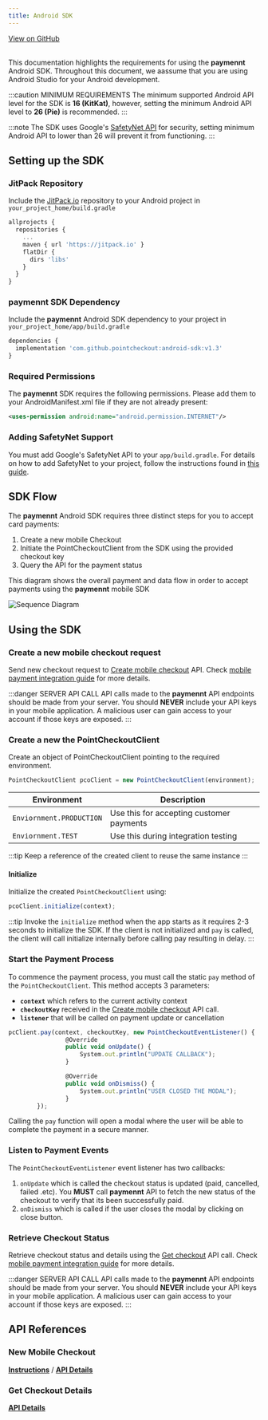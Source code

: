 ```yaml
---
title: Android SDK
---
```


<a className="button button--primary button--large" href="http://www.github.com/pointcheckout/android-sdk">
  View on GitHub
</a>

<br/>
<br/>

This documentation highlights the requirements for using the **paymennt** Android SDK. Throughout this document, we aassume that you are using Android Studio for your Android development.

:::caution MINIMUM REQUIREMENTS
The minimum supported Android API level for the SDK is **16 (KitKat)**, however, setting the minimum Android API level to **26 (Pie)** is recommended.
:::

:::note
The SDK uses Google's [SafetyNet API](https://developer.android.com/training/safetynet/attestation) for security, setting minimum Android API to lower than 26 will prevent it from functioning.
:::

## Setting up the SDK

### JitPack Repository

Include the [JitPack.io](https://jitpack.io) repository to your Android project in `your_project_home/build.gradle`

```jsx
allprojects {
  repositories {
    ...
    maven { url 'https://jitpack.io' }
    flatDir {
      dirs 'libs'
    }
  }
}
```

### paymennt SDK Dependency

Include the **paymennt** Android SDK dependency to your project in `your_project_home/app/build.gradle`

```jsx
dependencies {
  implementation 'com.github.pointcheckout:android-sdk:v1.3'
}
```

### Required Permissions

The **paymennt** SDK requires the following permissions. Please add them to your AndroidManifest.xml file if they are not already present:

```xml
<uses-permission android:name="android.permission.INTERNET"/>
```

### Adding SafetyNet Support

You must add Google's SafetyNet API to your `app/build.gradle`. For details on how to add SafetyNet to your project, follow the instructions found in [this guide](https://developers.google.com/android/guides/setup).

## SDK Flow

The **paymennt** Android SDK requires three distinct steps for you to accept card payments:

1. Create a new mobile Checkout
2. Initiate the PointCheckoutClient from the SDK using the provided checkout key
3. Query the API for the payment status

This diagram shows the overall payment and data flow in order to accept payments using the **paymennt**
mobile SDK

![Sequence Diagram](/img/docs/integrate/sdks/sdk-flow.png)

## Using the SDK

### Create a new mobile checkout request

Send new checkout request to [Create mobile checkout](/api/#operation/create-mobile-checkout) API. Check [mobile payment integration guide](/docs/integrate/merchant-api/mobile-payment) for more details.

:::danger SERVER API CALL
API calls made to the **paymennt** API endpoints should be made from your server. You should **NEVER** include your API keys in your mobile application. A malicious user can gain access to your account if those keys are exposed.
:::

### Create a new the PointCheckoutClient

Create an object of PointCheckoutClient pointing to the required environment.

```jsx
PointCheckoutClient pcoClient = new PointCheckoutClient(environment);
```

| Environment              | Description                              |
| ------------------------ | ---------------------------------------- |
| `Enviornment.PRODUCTION` | Use this for accepting customer payments |
| `Enviornment.TEST`       | Use this during integration testing      |

:::tip
Keep a reference of the created client to reuse the same instance
:::

#### Initialize

Initialize the created `PointCheckoutClient` using:

```jsx
pcoClient.initialize(context);
```

:::tip
Invoke the `initialize` method when the app starts as it requires 2-3 seconds to initialize the SDK. If the client is not initialized and `pay` is called, the client will call initialize internally before calling pay resulting in delay.
:::

### Start the Payment Process

To commence the payment process, you must call the static `pay` method of the `PointCheckoutClient`. This method accepts 3 parameters:

- **`context`** which refers to the current activity context
- **`checkoutKey`** received in the [Create mobile checkout](/api/#operation/create-mobile-checkout) API call.
- **`listener`** that will be called on payment update or cancellation

```jsx
pcClient.pay(context, checkoutKey, new PointCheckoutEventListener() {
                @Override
                public void onUpdate() {
                    System.out.println("UPDATE CALLBACK");
                }

                @Override
                public void onDismiss() {
                    System.out.println("USER CLOSED THE MODAL");
                }
        });
```

Calling the `pay` function will open a modal where the user will be able to complete the payment in a secure manner.

### Listen to Payment Events

The `PointCheckoutEventListener` event listener has two callbacks:

1. `onUpdate` which is called the checkout status is updated (paid, cancelled, failed .etc). You **MUST** call **paymennt** API to fetch the new status of the checkout to verify that its been successfully paid.
2. `onDismiss` which is called if the user closes the modal by clicking on close button.

### Retrieve Checkout Status

Retrieve checkout status and details using the [Get checkout](/api/#operation/get-checkout) API call. Check [mobile payment integration guide](/docs/integrate/merchant-api/mobile-payment) for more details.

:::danger SERVER API CALL
API calls made to the **paymennt** API endpoints should be made from your server. You should **NEVER** include your API keys in your mobile application. A malicious user can gain access to your account if those keys are exposed.
:::

## API References

### New Mobile Checkout

[**Instructions**](/docs/integrate/merchant-api/mobile-payment) / [**API Details**](/api/#operation/create-mobile-checkout)

### Get Checkout Details

[**API Details**](/api/#operation/get-checkout)
